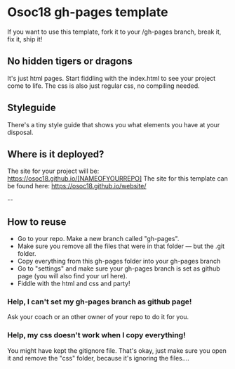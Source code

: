 # Osoc18 gh-pages template
If you want to use this template, fork it to your /gh-pages branch, break it, fix it, ship it!

## No hidden tigers or dragons
It's just html pages. Start fiddling with the index.html to see your project come to life.
The css is also just regular css, no compiling needed.

## Styleguide
There's a tiny style guide that shows you what elements you have at your disposal.

## Where is it deployed?
The site for your project will be: https://osoc18.github.io/[NAMEOFYOURREPO]
The site for this template can be found here: https://osoc18.github.io/website/

--

## How to reuse
* Go to your repo. Make a new branch called "gh-pages".
* Make sure you remove all the files that were in that folder — but the .git folder.
* Copy everything from this gh-pages folder into your gh-pages branch
* Go to "settings" and make sure your gh-pages branch is set as github page (you will also find your url here).
* Fiddle with the html and css and party!

### Help, I can't set my gh-pages branch as github page!
Ask your coach or an other owner of your repo to do it for you.

### Help, my css doesn't work when I copy everything!
You might have kept the gitignore file. That's okay, just make sure you open it and remove the "css" folder, because it's ignoring the files....
